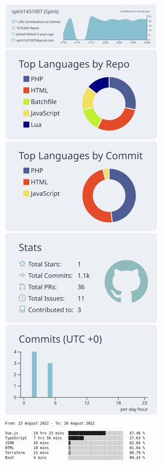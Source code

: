 [![](https://raw.githubusercontent.com/spirit1431007/spirit1431007/master/profile-summary-card-output/nord_bright/0-profile-details.svg)](https://git.io/spiritx)
[![](https://raw.githubusercontent.com/spirit1431007/spirit1431007/master/profile-summary-card-output/nord_bright/1-repos-per-language.svg)](https://git.io/spiritx) [![](https://raw.githubusercontent.com/spirit1431007/spirit1431007/master/profile-summary-card-output/nord_bright/2-most-commit-language.svg)](https://git.io/spiritx)
[![](https://raw.githubusercontent.com/spirit1431007/spirit1431007/master/profile-summary-card-output/nord_bright/3-stats.svg)](https://git.io/spiritx) [![](https://raw.githubusercontent.com/spirit1431007/spirit1431007/master/profile-summary-card-output/nord_bright/4-productive-time.svg)](https://git.io/spiritx)

<!--START_SECTION:waka-->

```text
From: 23 August 2022 - To: 30 August 2022

Vue.js       19 hrs 23 mins  █████████████████░░░░░░░░   67.46 %
TypeScript   7 hrs 56 mins   ███████░░░░░░░░░░░░░░░░░░   27.63 %
JSON         45 mins         ▓░░░░░░░░░░░░░░░░░░░░░░░░   02.66 %
HTML         18 mins         ▒░░░░░░░░░░░░░░░░░░░░░░░░   01.04 %
Terraform    13 mins         ▒░░░░░░░░░░░░░░░░░░░░░░░░   00.79 %
Bash         4 mins          ░░░░░░░░░░░░░░░░░░░░░░░░░   00.24 %
```

<!--END_SECTION:waka-->
